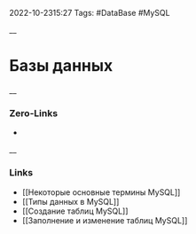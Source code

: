 2022-10-2315:27
Tags: #DataBase #MySQL 

__
# Базы данных

__
### Zero-Links
- 

__
### Links
- [[Некоторые основные термины MySQL]]
- [[Типы данных в MySQL]]
- [[Cоздание таблиц MySQL]]
- [[Заполнение и изменение таблиц MySQL]]

